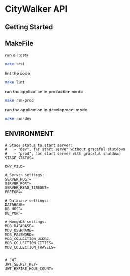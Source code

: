 # CityWalker API

## Getting Started

## MakeFile
run all tests
```bash
make test
```
lint the code
```bash
make lint
```
run the application in production mode
```bash
make run-prod
```
run the application in development mode
```bash
make run-dev
```

## ENVIRONMENT
```
# Stage status to start server:
#   - "dev", for start server without graceful shutdown
#   - "prod", for start server with graceful shutdown
STAGE_STATUS=

ENV_FILE=

# Server settings:
SERVER_HOST=
SERVER_PORT=
SERVER_READ_TIMEOUT=
PREFORK=

# Database settings:
DATABASE=
DB_HOST=
DB_PORT=

# MongoDB settings:
MDB_DATABASE=
MDB_USERNAME=
MDB_PASSWORD=
MDB_COLLECTION_USERS=
MDB_COLLECTION_CITIES=
MDB_COLLECTION_TRAVELS=


# JWT
JWT_SECRET_KEY=
JWT_EXPIRE_HOUR_COUNT=
```